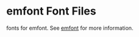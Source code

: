 # emfont Font Files

fonts for emfont. See [emfont](https://github.com/emfont/emfont) for more information.